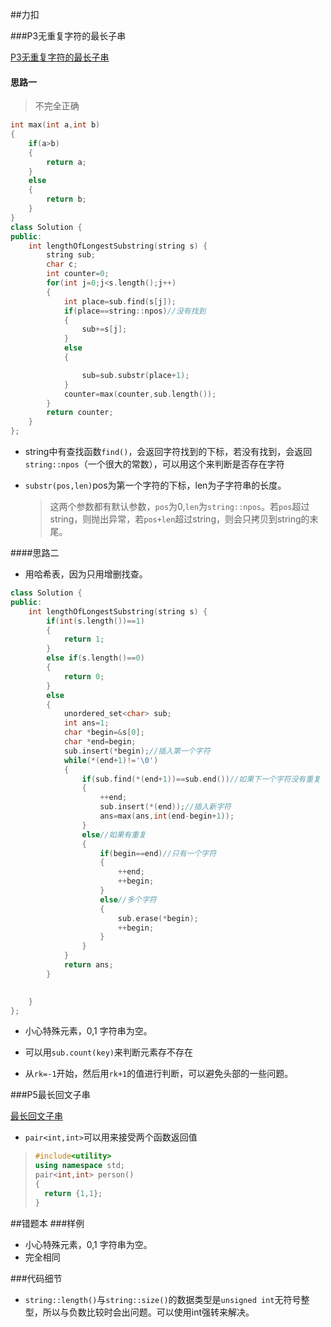 ##力扣

###P3无重复字符的最长子串

[P3无重复字符的最长子串](https://leetcode.cn/problems/longest-substring-without-repeating-characters/description/)

#### 思路一

> 不完全正确

```c++
int max(int a,int b)
{
    if(a>b)
    {
        return a;
    }
    else
    {
        return b;
    }
}
class Solution {
public:
    int lengthOfLongestSubstring(string s) {
        string sub;
        char c;
        int counter=0;
        for(int j=0;j<s.length();j++)
        {
            int place=sub.find(s[j]);
            if(place==string::npos)//没有找到
            {
                sub+=s[j];
            }
            else
            {

                sub=sub.substr(place+1);
            }
            counter=max(counter,sub.length());
        }
        return counter;
    }
};
```

* string中有查找函数`find()`，会返回字符找到的下标，若没有找到，会返回`string::npos`（一个很大的常数），可以用这个来判断是否存在字符

* `substr(pos,len)`pos为第一个字符的下标，len为子字符串的长度。

  > 这两个参数都有默认参数，`pos`为0,`len`为`string::npos`。若`pos`超过string，则抛出异常，若`pos+len`超过string，则会只拷贝到string的末尾。

####思路二

* 用哈希表，因为只用增删找查。

```c++
class Solution {
public:
    int lengthOfLongestSubstring(string s) {
        if(int(s.length())==1)
        {
            return 1;
        }
        else if(s.length()==0)
        {
            return 0;
        }
        else
        {
            unordered_set<char> sub;
            int ans=1;
            char *begin=&s[0];
            char *end=begin;
            sub.insert(*begin);//插入第一个字符
            while(*(end+1)!='\0')
            {
                if(sub.find(*(end+1))==sub.end())//如果下一个字符没有重复
                {
                    ++end;
                    sub.insert(*(end));//插入新字符
                    ans=max(ans,int(end-begin+1));
                }
                else//如果有重复
                {
                    if(begin==end)//只有一个字符
                    {
                        ++end;
                        ++begin;
                    }
                    else//多个字符
                    {
                        sub.erase(*begin);
                        ++begin;
                    }
                }
            }
            return ans;
        }

       
    }
};
```

* 小心特殊元素，0,1 字符串为空。

* 可以用`sub.count(key)`来判断元素存不存在

* 从`rk=-1`开始，然后用`rk+1`的值进行判断，可以避免头部的一些问题。

###P5最长回文子串

[最长回文子串](https://leetcode.cn/problems/longest-palindromic-substring/solutions/255195/zui-chang-hui-wen-zi-chuan-by-leetcode-solution)

* `pair<int,int>`可以用来接受两个函数返回值

> ``` c++
> #include<utility>
> using namespace std;
> pair<int,int> person()
> {
> 	return {1,1};
> }
> ```
>
> 



##错题本
###样例
* 小心特殊元素，0,1 字符串为空。
* 完全相同

###代码细节

* `string::length()`与`string::size()`的数据类型是`unsigned int`无符号整型，所以与负数比较时会出问题。可以使用int强转来解决。
